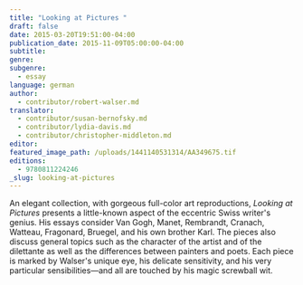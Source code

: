 ```yaml
---
title: "Looking at Pictures "
draft: false
date: 2015-03-20T19:51:00-04:00
publication_date: 2015-11-09T05:00:00-04:00
subtitle:
genre:
subgenre:
  - essay
language: german
author:
  - contributor/robert-walser.md
translator:
  - contributor/susan-bernofsky.md
  - contributor/lydia-davis.md
  - contributor/christopher-middleton.md
editor:
featured_image_path: /uploads/1441140531314/AA349675.tif
editions:
  - 9780811224246
_slug: looking-at-pictures
---
```


An elegant collection, with gorgeous full-color art reproductions, _Looking at Pictures_ presents a little-known aspect of the eccentric Swiss writer's genius. His essays consider Van Gogh, Manet, Rembrandt, Cranach, Watteau, Fragonard, Bruegel, and his own brother Karl. The pieces also discuss general topics such as the character of the artist and of the dilettante as well as the differences between painters and poets. Each piece is marked by Walser's unique eye, his delicate sensitivity, and his very particular sensibilities—and all are touched by his magic screwball wit.

